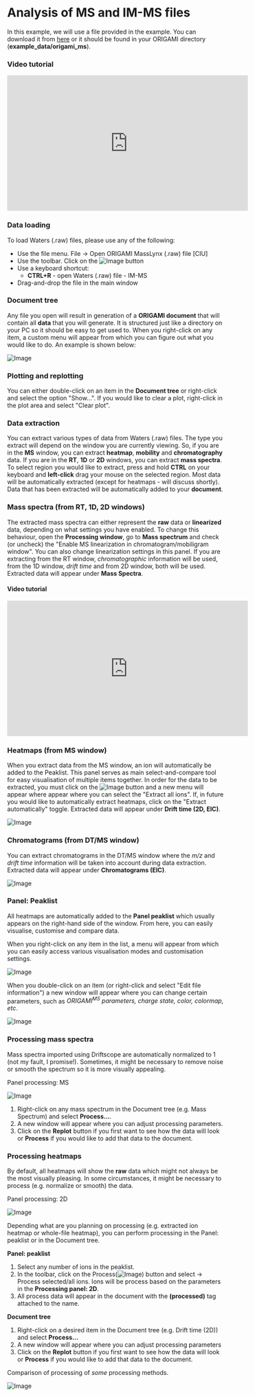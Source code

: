 # Analysis of MS and IM-MS files
In this example, we will use a file provided in the example. You can download it from [here](../example-files/ORIGAMI_ConA_z20.raw.zip) or it should be found in your ORIGAMI directory (**example_data/origami_ms**).

### Video tutorial

<iframe width="560" height="315" src="https://www.youtube.com/embed/nK7JO2zwDz4" frameborder="0" allow="accelerometer; autoplay; encrypted-media; gyroscope; picture-in-picture" allowfullscreen></iframe>

### Data loading
To load Waters (.raw) files, please use any of the following:

* Use the file menu. File -> Open ORIGAMI MassLynx (.raw) file [CIU]
* Use the toolbar. Click on the ![Image](img/origami-data-icon.png) button
* Use a keyboard shortcut:
    - **CTRL+R** - open Waters (.raw) file - IM-MS   
* Drag-and-drop the file in the main window

### Document tree
Any file you open will result in generation of a **ORIGAMI document** that will contain all **data** that you will generate. It is structured just like a directory on your PC so it should be easy to get used to. When you right-click on any item, a custom menu will appear from which you can figure out what you would like to do. An example is shown below: 

![Image](img/document-tree.png)

### Plotting and replotting
You can either double-click on an item in the **Document tree** or right-click and select the option "Show...". If you would like to clear a plot, right-click in the plot area and select "Clear plot".

### Data extraction
You can extract various types of data from Waters (.raw) files. The type you extract will depend on the window you are currently viewing. So, if you are in the **MS** window, you can extract **heatmap**, **mobility** and **chromatography** data. If you are in the **RT**, **1D** or **2D** windows, you can extract **mass spectra**. To select region you would like to extract, press and hold **CTRL** on your keyboard and **left-click** drag your mouse on the selected region. Most data will be automatically extracted (except for heatmaps - will discuss shortly). Data that has been extracted will be automatically added to your **document**. 


### Mass spectra (from RT, 1D, 2D windows)
The extracted mass spectra can either represent the **raw** data or **linearized** data, depending on what settings you have enabled. To change this behaviour, open the **Processing window**, go to **Mass spectrum** and check (or uncheck) the "Enable MS linearization in chromatogram/mobiligram window". You can also change linearization settings in this panel. If you are extracting from the RT window, *chromatographic* information will be used, from the 1D window, *drift time* and from 2D window, both will be used. Extracted data will appear under **Mass Spectra**.


#### Video tutorial

<iframe width="560" height="315" src="https://www.youtube.com/embed/QyiAhztgf_M" frameborder="0" allow="accelerometer; autoplay; encrypted-media; gyroscope; picture-in-picture" allowfullscreen></iframe>


### Heatmaps (from MS window)
When you extract data from the MS window, an ion will automatically be added to the Peaklist. This panel serves as main select-and-compare tool for easy visualisation of multiple items together. In order for the data to be extracted, you must click on the ![Image](img/extract-icon.png) button and a new menu will appear where appear where you can select the "Extract all ions". If, in future you would like to automatically extract heatmaps, click on the "Extract automatically" toggle. Extracted data will appear under **Drift time (2D, EIC)**.

![Image](img/extract-heatmap-from-ms.png)

### Chromatograms (from DT/MS window)
You can extract chromatograms in the DT/MS window where the *m/z* and *drift time* information will be taken into account during data extraction. Extracted data will appear under **Chromatograms (EIC)**.

![Image](img/extract-rt-from-dtms.png)


### Panel: Peaklist
All heatmaps are automatically added to the **Panel peaklist** which usually appears on the right-hand side of the window. From here, you can easily visualise, customise and compare data. 

When you right-click on any item in the list, a menu will appear from which you can easily access various visualisation modes and customisation settings.

![Image](img/panel-ion-list-right-click-menu.png)

When you double-click on an item (or right-click and select "Edit file information") a new window will appear where you can change certain parameters, such as *ORIGAMI<sup>MS</sup> parameters, charge state, color, colormap, etc*.

![Image](img/panel-ion-list-customise-item.png)


### Processing mass spectra
Mass spectra imported using Driftscope are automatically normalized to 1 (not my fault, I promise!). Sometimes, it might be necessary to remove noise or smooth the spectrum so it is more visually appealing. 

Panel processing: MS

![Image](img/panel-process-MS.png)

1. Right-click on any mass spectrum in the Document tree (e.g. Mass Spectrum) and select **Process...**.
2. A new window will appear where you can adjust processing parameters.
3. Click on the **Replot** button if you first want to see how the data will look or **Process** if you would like to add that data to the document.


### Processing heatmaps
By default, all heatmaps will show the **raw** data which might not always be the most visually pleasing. In some circumstances, it might be necessary to process (e.g. normalize or smooth) the data. 

Panel processing: 2D

![Image](img/panel_process_2D.png)

Depending what are you planning on processing (e.g. extracted ion heatmap or whole-file heatmap), you can perform processing in the Panel: peaklist or in the Document tree. 

**Panel: peaklist**
1. Select any number of ions in the peaklist.
2. In the toolbar, click on the Process(![Image](img/process-icon.png)) button and select -> Process selected/all ions. Ions will be process based on the parameters in the **Processing panel: 2D**. 
3. All process data will appear in the document with the **(processed)** tag attached to the name.

**Document tree**
1. Right-click on a desired item in the Document tree (e.g. Drift time (2D)) and select **Process...**
2. A new window will appear where you can adjust processing parameters
3. Click on the **Replot** button if you first want to see how the data will look or **Process** if you would like to add that data to the document.

Comparison of processing of *some* processing methods. 

![Image](img/heatmap-processing.png)
